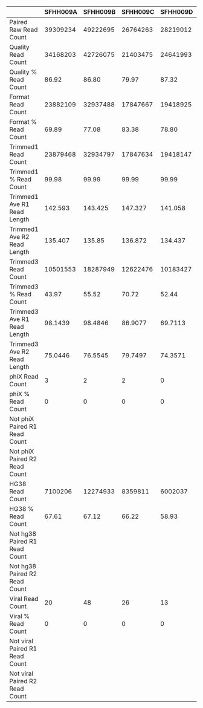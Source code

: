 |    | SFHH009A | SFHH009B | SFHH009C | SFHH009D | SFHH009E | SFHH009F | SFHH009G | SFHH009H | SFHH009I | SFHH009J | SFHH009L | SFHH009M | SFHH009N |
| --- | --- | --- | --- | --- | --- | --- | --- | --- | --- | --- | --- | --- | --- |
| Paired Raw Read Count | 39309234 | 49222695 | 26764263 | 28219012 | 8472209 | 33060628 | 25812925 | 39190229 | 28296331 | 30184411 | 26276907 | 41581444 | 32697631 |
| Quality Read Count | 34168203 | 42726075 | 21403475 | 24641993 | 6644653 | 27452729 | 22194905 | 32363855 | 24499795 | 27298821 | 22604410 | 34693199 | 27098533 |
| Quality % Read Count | 86.92 | 86.80 | 79.97 | 87.32 | 78.42 | 83.03 | 85.98 | 82.58 | 86.58 | 90.44 | 86.02 | 83.43 | 82.87 |
| Format Read Count | 23882109 | 32937488 | 17847667 | 19418925 | 5166933 | 23011291 | 18257471 | 26936202 | 18654709 | 12333336 | 17559494 | 27073635 | 22372934 |
| Format % Read Count | 69.89 | 77.08 | 83.38 | 78.80 | 77.76 | 83.82 | 82.25 | 83.22 | 76.14 | 45.17 | 77.68 | 78.03 | 82.56 |
| Trimmed1 Read Count | 23879468 | 32934797 | 17847634 | 19418147 | 5166903 | 23011120 | 18257382 | 26935592 | 18654623 | 12333084 | 17559186 | 27073520 | 22372838 |
| Trimmed1 % Read Count | 99.98 | 99.99 | 99.99 | 99.99 | 99.99 | 99.99 | 99.99 | 99.99 | 99.99 | 99.99 | 99.99 | 99.99 | 99.99 |
| Trimmed1 Ave R1 Read Length | 142.593 | 143.425 | 147.327 | 141.058 | 149.785 | 145.718 | 145.294 | 145.432 | 144.231 | 143.413 | 144.984 | 144.299 | 145.797 |
| Trimmed1 Ave R2 Read Length | 135.407 | 135.85 | 136.872 | 134.437 | 140.019 | 137.672 | 137.297 | 137.301 | 136.623 | 135.817 | 137.132 | 136.84 | 137.634 |
| Trimmed3 Read Count | 10501553 | 18287949 | 12622476 | 10183427 | 2234323 | 10333279 | 10170998 | 10706475 | 11775795 | 6230275 | 8423925 | 19746594 | 15594271 |
| Trimmed3 % Read Count | 43.97 | 55.52 | 70.72 | 52.44 | 43.24 | 44.90 | 55.70 | 39.74 | 63.12 | 50.51 | 47.97 | 72.93 | 69.70 |
| Trimmed3 Ave R1 Read Length | 98.1439 | 98.4846 | 86.9077 | 69.7113 | 106.527 | 85.0595 | 85.7556 | 77.1996 | 84.8886 | 76.0032 | 94.5864 | 88.4895 | 95.7188 |
| Trimmed3 Ave R2 Read Length | 75.0446 | 76.5545 | 79.7497 | 74.3571 | 79.079 | 76.4682 | 77.1775 | 79.223 | 76.3128 | 73.9886 | 74.0044 | 80.3497 | 80.0256 |
| phiX Read Count | 3 | 2 | 2 | 0 | 1 | 1 | 1 | 1 | 1 | 0 | 0 | 0 | 4 |
| phiX % Read Count | 0 | 0 | 0 | 0 | 0 | 0 | 0 | 0 | 0 | 0 | 0 | 0 | 0 |
| Not phiX Paired R1 Read Count |  |  |  |  |  |  |  |  |  |  |  |  |  |
| Not phiX Paired R2 Read Count |  |  |  |  |  |  |  |  |  |  |  |  |  |
| HG38 Read Count | 7100206 | 12274933 | 8359811 | 6002037 | 1477168 | 6505829 | 6616885 | 6495834 | 7796499 | 3807640 |  |  |  |
| HG38 % Read Count | 67.61 | 67.12 | 66.22 | 58.93 | 66.11 | 62.95 | 65.05 | 60.67 | 66.20 | 61.11 |  |  |  |
| Not hg38 Paired R1 Read Count |  |  |  |  |  |  |  |  |  |  |  |  |  |
| Not hg38 Paired R2 Read Count |  |  |  |  |  |  |  |  |  |  |  |  |  |
| Viral Read Count | 20 | 48 | 26 | 13 | 8 | 13 | 19 | 49 |  | 17 |  |  |  |
| Viral % Read Count | 0 | 0 | 0 | 0 | 0 | 0 | 0 | 0 |  | 0 |  |  |  |
| Not viral Paired R1 Read Count |  |  |  |  |  |  |  |  |  |  |  |  |  |
| Not viral Paired R2 Read Count |  |  |  |  |  |  |  |  |  |  |  |  |  |
